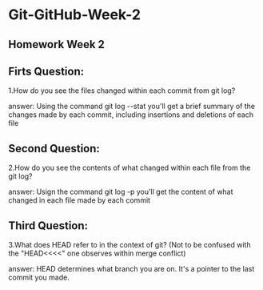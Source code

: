 # Git-GitHub-Week-2

## Homework Week 2

## Firts Question:

1.How do you see the files changed within each commit from git log?

answer:
Using the command git log --stat you'll get a brief summary of the changes made by each commit, including insertions and deletions of each file

## Second Question:

2.How do you see the contents of what changed within each file from the git log?

answer:
Usign the command git log -p you'll get the content of what changed in each file made by each commit

## Third Question:

3.What does HEAD refer to in the context of git? (Not to be confused with the "HEAD<<<<" one observes within merge conflict)

answer:
HEAD determines what branch you are on. It's a pointer to the last commit you made.


